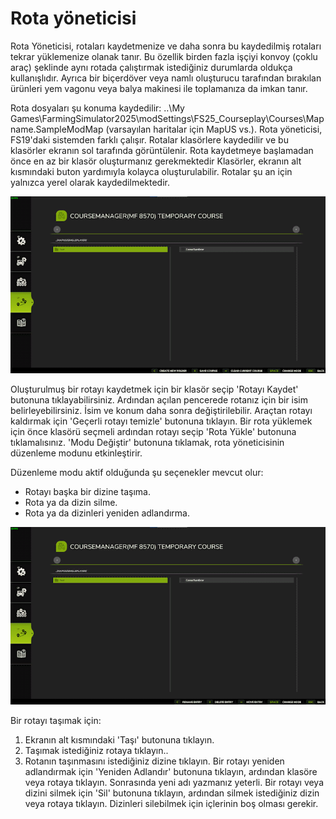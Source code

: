 # Rota yöneticisi


Rota Yöneticisi, rotaları kaydetmenize ve daha sonra bu kaydedilmiş rotaları tekrar yüklemenize olanak tanır.
Bu özellik birden fazla işçiyi konvoy (çoklu araç) şeklinde aynı rotada çalıştırmak istediğiniz durumlarda oldukça kullanışlıdır.
Ayrıca bir biçerdöver veya namlı oluşturucu tarafından bırakılan ürünleri yem vagonu veya balya makinesi ile toplamanıza da imkan tanır.

Rota dosyaları şu konuma kaydedilir: ..\My Games\FarmingSimulator2025\modSettings\FS25_Courseplay\Courses\Mapname.SampleModMap (varsayılan haritalar için MapUS vs.).
Rota yöneticisi, FS19'daki sistemden farklı çalışır.
Rotalar klasörlere kaydedilir ve bu klasörler ekranın sol tarafında görüntülenir. Rota kaydetmeye başlamadan önce en az bir klasör oluşturmanız gerekmektedir
Klasörler, ekranın alt kısmındaki buton yardımıyla kolayca oluşturulabilir.
Rotalar şu an için yalnızca yerel olarak kaydedilmektedir.


![Image](../assets/images/managerbasehelp_0_0_765_430.png)


Oluşturulmuş bir rotayı kaydetmek için bir klasör seçip 'Rotayı Kaydet' butonuna tıklayabilirsiniz. Ardından açılan pencerede rotanız için bir isim belirleyebilirsiniz.
İsim ve konum daha sonra değiştirilebilir.
Araçtan rotayı kaldırmak için 'Geçerli rotayı temizle' butonuna tıklayın.
Bir rota yüklemek için önce klasörü seçmeli ardından rotayı seçip 'Rota Yükle' butonuna tıklamalısınız.
'Modu Değiştir' butonuna tıklamak, rota yöneticisinin düzenleme modunu etkinleştirir.



Düzenleme modu aktif olduğunda şu seçenekler mevcut olur:
- Rotayı başka bir dizine taşıma.
- Rota ya da dizin silme.
- Rota ya da dizinleri yeniden adlandırma.


![Image](../assets/images/manageredithelp_0_0_765_430.png)


Bir rotayı taşımak için: 
  1) Ekranın alt kısmındaki 'Taşı' butonuna tıklayın.
  2) Taşımak istediğiniz rotaya tıklayın..
  3) Rotanın taşınmasını istediğiniz dizine tıklayın.
Bir rotayı yeniden adlandırmak için 'Yeniden Adlandır' butonuna tıklayın, ardından klasöre veya rotaya tıklayın. Sonrasında yeni adı yazmanız yeterli.
Bir rotayı veya dizini silmek için 'Sil' butonuna tıklayın, ardından silmek istediğiniz dizin veya rotaya tıklayın.
Dizinleri silebilmek için içlerinin boş olması gerekir.


